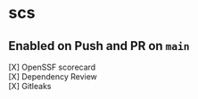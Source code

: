 # scs

## Enabled on Push and PR on `main`

[X] OpenSSF scorecard   
[X] Dependency Review   
[X] Gitleaks   
